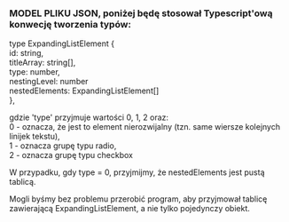 ### MODEL PLIKU JSON, poniżej będę stosował Typescript'ową konwecję tworzenia typów:

type ExpandingListElement {  
    id: string,  
    titleArray: string[],  
    type: number,  
    nestingLevel: number  
    nestedElements: ExpandingListElement[]  
},  
  
gdzie 'type' przyjmuje wartości 0, 1, 2 oraz:  
0 - oznacza, że jest to element nierozwijalny (tzn. same wiersze kolejnych linijek tekstu),    
1 - oznacza grupę typu radio,  
2 - oznacza grupę typu checkbox  

W przypadku, gdy type = 0, przyjmijmy, że nestedElements jest pustą tablicą.

Mogli byśmy bez problemu przerobić program, aby przyjmował tablicę zawierającą ExpandingListElement,
a nie tylko pojedynczy obiekt.
